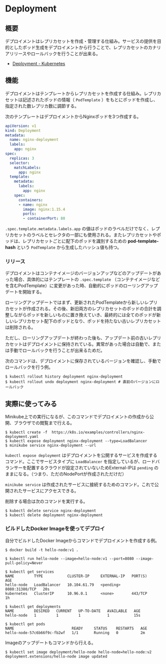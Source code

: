 # Deployment

## 概要

デプロイメントはレプリカセットを作成・管理する仕組み。サービスの提供を目的としたポッド生成をデプロイメントから行うことで、レプリカセットのカナリアリリースやロールバックを行うことが出来る。

- [Deployment - Kubernetes](https://kubernetes.io/docs/concepts/workloads/controllers/deployment/)

## 機能

デプロイメントはテンプレートからレプリカセットを作成する仕組み。レプリカセットは記述されたポッドの情報（ `PodTemplate` ）をもとにポッドを作成し、指定された数レプリカ数に調節する。

次のテンプレートはデプロイメントからNginxポッドを3つ作成する。

```yaml
apiVersion: v1
kind: Deployment
metadata:
  name: nginx-deployment
  labels:
    app: nginx
spec:
  replicas: 3
  selector:
    matchLabels:
      app: nginx
  template:
    metadata:
      labels:
        app: nginx
    spec:
      containers:
      - name: nginx
        image: nginx:1.15.4
        ports:
        - containerPort: 80
```

`.spec.template.metadata.labels.app` の値はポッドのラベルだけでなく、レプリカセットのラベルとセレクタの一部にも使用される。またレプリカセットやポッドは、レプリカセットごとに配下のポッドを識別するための **pod-template-hash** という `PodTemplate` から生成したハッシュ値も持つ。

### リリース

デプロイメントはコンテナイメージのバージョンアップなどのアップデートがあった場合、具体的にはテンプレートの `.spec.template` （コンテナイメージなどを含むPodTemplate）に変更があった時、自動的にポッドのローリングアップデートを開始する。

ローリングアップデートではまず、更新されたPodTemplateから新しいレプリカセットが作成される。その後、新旧両方のレプリカセットのポッドの合計を調整しながらポッドを新しいものに置き換えていき、最終的には全てのポッドが新しいレプリカセット配下のポッドとなり、ポッドを持たない古いレプリカセットは削除される。

ただし、ローリングアップデートが終わった後も、アップデート前の古いレプリカセットはデプロイメントに保持されている。異常があった場合は自動で、または手動でロールバックを行うことが出来るためだ。

次のコマンドは、デプロイメントに保存されているバージョンを確認し、手動でロールバックを行う例。

```
$ kubectl rollout history deployment nginx-deployment
$ kubectl rollout undo deployment nginx-deployment # 直前のバージョンにロールバック
```


## 実際に使ってみる

Minikube上での実行になるが、このコマンドでデプロイメントの作成から公開、ブラウザでの閲覧まで行える。

```
$ kubectl create -f  https://k8s.io/examples/controllers/nginx-deployment.yaml
$ kubectl expose deployment nginx-deployment --type=LoadBalancer
$ minikube service nginx-deployment --url
```

`kubectl expose deployment` はデプロイメントを公開するサービスを作成するコマンド。ここでサービスタイプに `LoadBalancer` を指定しているが、ロードバランサーを配置するクラウドが設定されていないためExternal-IPは `pending` のままになる。（つまり、ただのNodePortが作成されただけだ）

`minikube service` は作成されたサービスに接続するためのコマンド。これで公開されたサービスにアクセスできる。

削除する場合は次のコマンドを実行する。

```
$ kubectl delete service nginx-deployment
$ kubectl delete deployment nginx-deployment
```

### ビルドしたDocker Imageを使ってデプロイ

自分でビルドしたDocker Imageからコマンドでデプロイメントを作成する例。

```
$ docker build -t hello-node:v1 .
```

```
$ kubectl run hello-node --image=hello-node:v1 --port=8080 --image-pull-policy=Never
```

```
$ kubectl get services
NAME         TYPE           CLUSTER-IP     EXTERNAL-IP   PORT(S)          AGE
hello-node   LoadBalancer   10.104.61.79   <pending>     8080:31380/TCP   20s
kubernetes   ClusterIP      10.96.0.1      <none>        443/TCP          1h

$ kubectl get deployments
NAME         DESIRED   CURRENT   UP-TO-DATE   AVAILABLE   AGE
hello-node   1         1         1            1           15s

$ kubectl get pods
NAME                          READY     STATUS    RESTARTS   AGE
hello-node-57c6b66f9c-fb2wf   1/1       Running   0          2m
```

Imageのアップデートもコマンドから行える。

```
$ kubectl set image deployment/hello-node hello-node=hello-node:v2
deployment.extensions/hello-node image updated
```
